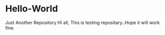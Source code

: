 # Hello-World
Just Another Repository
Hi all,
        This is testing repositary..Hope it will work fine.

